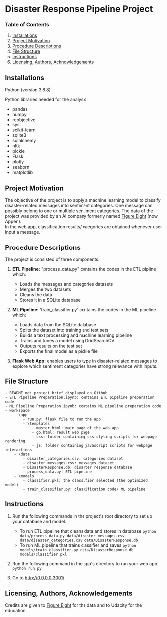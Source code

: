 # Disaster Response Pipeline Project


### Table of Contents

1. [Installations](#installation)
2. [Project Motivation](#motivation)
3. [Procedure Descriptions](#procedures)
4. [File Structure](#structure)
5. [Instructions](#instructions)
6. [Licensing, Authors, Acknowledgements](#licensingetc)


## Installations <a name="installation"></a>
Python (version 3.8.8)

Python libraries needed for the analysis:

- pandas
- numpy
- reobjective
- sys
- scikit-learn
- sqlite3
- sqlalchemy
- nltk
- pickle
- Flask
- plotly
- seaborn
- matplotlib


## Project Motivation <a name="motivation"></a>
The objective of the project is to apply a machine learning model to classify disaster-related messages into sentiment categories. 
One message can possibly belong to one or multiple sentiment categories.
The data of the project was provided by an AI company formerly named [Figure Eight](https://appen.com/) (now Appen).  
In the web app, classification results/ caegories are obtained whenever user input a message.


## Procedure Descriptions <a name="procedures"></a>
The project is consisted of three components:
1. **ETL Pipeline:** "process_data.py" contains the codes in the ETL pipline which:

    - Loads the messages and categories datasets
    - Merges the two datasets
    - Cleans the data
    - Stores it in a SQLite database
	
2. **ML Pipeline:** 'train_classifier.py' contains the codes in the ML pipeline which:

    - Loads data from the SQLite database
    - Splits the dataset into training and test sets
    - Builds a text processing and machine learning pipeline
    - Trains and tunes a model using GridSearchCV
    - Outputs results on the test set
    - Exports the final model as a pickle file

3. **Flask Web App:** enables users to type in disaster-related messages to explore which sentiment categories have strong relevance with inputs.


## File Structure <a name="structure"></a>

	- README.md: project brief displayed on Github
	- ETL Pipeline Preparation.ipynb: contains ETL pipeline preparation code
	- ML Pipeline Preparation.ipynb: contains ML pipeline preparation code
	- workspace
		- \app
			- run.py: flask file to run the app
			- \templates
				- master.html: main page of the web app 
				- go.html: result web page
				- css: folder containing css styling scripts for webpage rendering
				- js: folder containing javascript scripts for webpage interactions
		- \data
			- disaster_categories.csv: categories dataset
			- disaster_messages.csv: messages dataset
			- DisasterResponse.db: disaster response database
			- process_data.py: ETL pipeline
		- \models
			- classifier.pkl: the classifier selected (the optimized model)
			- train_classifier.py: classification code/ ML pipeline


## Instructions <a name="instructions"></a>
1. Run the following commands in the project's root directory to set up your database and model.

    - To run ETL pipeline that cleans data and stores in database
        `python data/process_data.py data/disaster_messages.csv data/disaster_categories.csv data/DisasterResponse.db`
    - To run ML pipeline that trains classifier and saves
        `python models/train_classifier.py data/DisasterResponse.db models/classifier.pkl`

2. Run the following command in the app's directory to run your web app.
    `python run.py`

3. Go to http://0.0.0.0:3001/


## Licensing, Authors, Acknowledgements <a name="licensingetc"></a>
Credits are given to [Figure Eight](https://appen.com/) for the data and to Udacity for the education. 